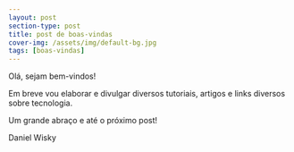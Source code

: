```yaml
---
layout: post
section-type: post
title: post de boas-vindas
cover-img: /assets/img/default-bg.jpg
tags: [boas-vindas]
---
```


Olá, sejam bem-vindos!

Em breve vou elaborar e divulgar diversos tutoriais, artigos e links diversos sobre tecnologia.

Um grande abraço e até o próximo post!

Daniel Wisky